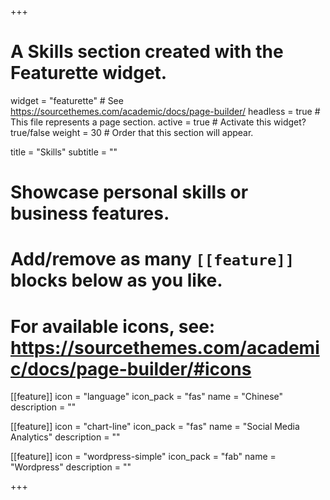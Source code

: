 +++
# A Skills section created with the Featurette widget.
widget = "featurette"  # See https://sourcethemes.com/academic/docs/page-builder/
headless = true  # This file represents a page section.
active = true  # Activate this widget? true/false
weight = 30  # Order that this section will appear.

title = "Skills"
subtitle = ""

# Showcase personal skills or business features.
# 
# Add/remove as many `[[feature]]` blocks below as you like.
# 
# For available icons, see: https://sourcethemes.com/academic/docs/page-builder/#icons

[[feature]]
  icon = "language"
  icon_pack = "fas"
  name = "Chinese"
  description = ""
  
[[feature]]
  icon = "chart-line"
  icon_pack = "fas"
  name = "Social Media Analytics"
  description = ""  
  
[[feature]]
  icon = "wordpress-simple"
  icon_pack = "fab"
  name = "Wordpress"
  description = ""

+++
